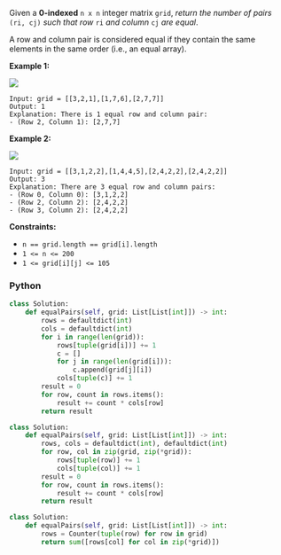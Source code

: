 Given a  **0-indexed**  `n x n`  integer matrix  `grid`,  _return the number of pairs_ `(ri, cj)` _such that row_ `ri`
_and column_ `cj` _are equal_.

A row and column pair is considered equal if they contain the same elements in the same order (i.e., an equal array).

**Example 1:**

![](https://assets.leetcode.com/uploads/2022/06/01/ex1.jpg)

```
Input: grid = [[3,2,1],[1,7,6],[2,7,7]]
Output: 1
Explanation: There is 1 equal row and column pair:
- (Row 2, Column 1): [2,7,7]
```

**Example 2:**

![](https://assets.leetcode.com/uploads/2022/06/01/ex2.jpg)

```
Input: grid = [[3,1,2,2],[1,4,4,5],[2,4,2,2],[2,4,2,2]]
Output: 3
Explanation: There are 3 equal row and column pairs:
- (Row 0, Column 0): [3,1,2,2]
- (Row 2, Column 2): [2,4,2,2]
- (Row 3, Column 2): [2,4,2,2]
```

**Constraints:**

- `n == grid.length == grid[i].length`
- `1 <= n <= 200`
- `1 <= grid[i][j] <= 105`

### Python

```python
class Solution:
    def equalPairs(self, grid: List[List[int]]) -> int:
        rows = defaultdict(int)
        cols = defaultdict(int)
        for i in range(len(grid)):
            rows[tuple(grid[i])] += 1
            c = []
            for j in range(len(grid[i])):
                c.append(grid[j][i])
            cols[tuple(c)] += 1
        result = 0
        for row, count in rows.items():
            result += count * cols[row]
        return result
```

```python
class Solution:
    def equalPairs(self, grid: List[List[int]]) -> int:
        rows, cols = defaultdict(int), defaultdict(int)
        for row, col in zip(grid, zip(*grid)):
            rows[tuple(row)] += 1
            cols[tuple(col)] += 1
        result = 0
        for row, count in rows.items():
            result += count * cols[row]
        return result
```

```python
class Solution:
    def equalPairs(self, grid: List[List[int]]) -> int:
        rows = Counter(tuple(row) for row in grid)
        return sum([rows[col] for col in zip(*grid)])
```